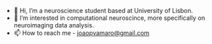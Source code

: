 - 👋 Hi, I’m a neuroscience student based at University of Lisbon.
- 👀 I’m interested in computational neuroscince, more specifically on neuroimaging data analysis.
- 📫 How to reach me - joaopvamaro@gmail.com

<!---
JoaoAmaro2001/JoaoAmaro2001 is a ✨ special ✨ repository because its `README.md` (this file) appears on your GitHub profile.
You can click the Preview link to take a look at your changes.
--->
